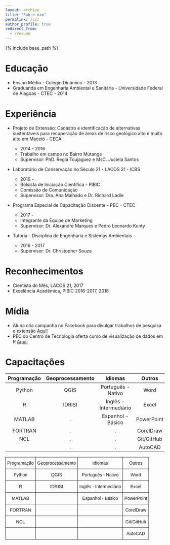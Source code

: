 ```yaml
---
layout: archive
title: "Sobre mim"
permalink: /cv/
author_profile: true
redirect_from:
  - /resume
---
```


{% include base_path %}


Educação
======
* Ensino Médio - Colégio Dinâmico - 2013
* Graduanda em Engenharia Ambiental e Sanitária - Universidade Federal de Alagoas - CTEC - 2014

Experiência
======
* Projeto de Extensão: Cadastro e identificação de alternativas sustentáveis para recuperação de áreas de risco geológico alto e muito alto em Maceió - CECA
  * 2014 - 2016
  * Trabalho em campo no Bairro Mutange
  * Supervisor: PhD. Regla Toujaguez e MsC. Juciela Santos


* Laboratório de Conservação no Século 21 - LACOS 21 - ICBS
  * 2016 -
  * Bolsista de Iniciação Científica - PIBIC
  * Comissão de Comunicação
  * Supervisor: Dra. Ana Malhado e Dr. Richard Ladle


* Programa Especial de Capacitação Discente - PEC - CTEC
  * 2017 -
  * Integrante da Equipe de Marketing
  * Supervisor: Dr. Alexandre Marques e Pedro Leonardo Kunty


* Tutoria - Disciplina de Engenharia e Sistemas Ambientais
  * 2016 - 2017
  * Supervisor: Dr. Christopher Souza

Reconhecimentos
======
* Cientista do Mês, LACOS 21, 2017
* Excelência Acadêmica, PIBIC 2016-2017, 2018

Mídia
======
* Aluna cria campanha no Facebook para divulgar trabalhos de pesquisa e extensão <span style="color:blue"> [Aqui!](http://www.ufal.edu.br/noticias/2017/2/aluna-cria-campanha-no-facebook-para-divulgar-e-promover-trabalhos-de-pesquisa-e-extensao)</span> 
* PEC do Centro de Tecnologia oferta curso de visualização de dados em R <span style="color:blue"> [Aqui!](http://www.ufal.edu.br/estudante/noticias/2017/8/estudantes-do-pec-de-tecnologia-ofertam-curso-de-visualizacao-de-dados-em-r)</span>
   
Capacitações
======


| Programação  	| Geoprocessamento 	|         Idiomas        	|   Outros   	|
|:-------------:|:---------------------:|:-----------------------------:|:-------------:|
|    Python    	|       QGIS       	|   Português - Nativo   	|    Word    	|
|       R      	|      IDRISI      	| Inglês - Intermediário 	|    Excel   	|
|    MATLAB    	|          .            |    Espanhol - Básico   	| PowerPoint 	|
|    FORTRAN   	|          .            |              .                |  CorelDraw 	|
|      NCL     	|          .            |              .                | Git/GitHub 	|
|              	|          .            |              .                |   AutoCAD     |

<style type="text/css">
.tg  {border-collapse:collapse;border-spacing:0;}
.tg td{font-family:Arial, sans-serif;font-size:14px;padding:10px 5px;border-style:solid;border-width:1px;overflow:hidden;word-break:normal;}
.tg th{font-family:Arial, sans-serif;font-size:14px;font-weight:normal;padding:10px 5px;border-style:solid;border-width:1px;overflow:hidden;word-break:normal;}
.tg .tg-baqh{text-align:center;vertical-align:top}
</style>
<table class="tg">
  <tr>
    <th class="tg-baqh">Programação <br></th>
    <th class="tg-baqh">Geoprocessamento</th>
    <th class="tg-baqh">Idiomas</th>
    <th class="tg-baqh">Outros<br></th>
  </tr>
  <tr>
    <td class="tg-baqh">Python</td>
    <td class="tg-baqh">QGIS<br></td>
    <td class="tg-baqh">Português - Nativo<br></td>
    <td class="tg-baqh">Word</td>
  </tr>
  <tr>
    <td class="tg-baqh">R</td>
    <td class="tg-baqh">IDRISI<br></td>
    <td class="tg-baqh">Inglês - Intermediário<br></td>
    <td class="tg-baqh">Excel</td>
  </tr>
  <tr>
    <td class="tg-baqh">MATLAB<br></td>
    <td class="tg-baqh"></td>
    <td class="tg-baqh">Espanhol - Básico<br></td>
    <td class="tg-baqh">PowerPoint</td>
  </tr>
  <tr>
    <td class="tg-baqh">FORTRAN</td>
    <td class="tg-baqh"></td>
    <td class="tg-baqh"></td>
    <td class="tg-baqh">CorelDraw</td>
  </tr>
  <tr>
    <td class="tg-baqh">NCL</td>
    <td class="tg-baqh"></td>
    <td class="tg-baqh"></td>
    <td class="tg-baqh">Git/GitHub</td>
  </tr>
  <tr>
    <td class="tg-baqh"></td>
    <td class="tg-baqh"></td>
    <td class="tg-baqh"></td>
    <td class="tg-baqh">AutoCAD</td>
  </tr>
</table>
